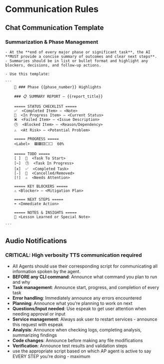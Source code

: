 # Communication Rules

## Chat Communication Template

### Summarization & Phase Management

    - At the **end of every major phase or significant task**, the AI **MUST provide a concise summary of outcomes and clear next steps**.
    - Summaries should be in list or bullet format and highlight any blockers, decisions, and follow-up actions.
      
    - Use this template:
  
    ```
        🎯 ### Phase {{phase_number}} Highlights

        ### 📋 SUMMARY REPORT — {{report_title}}

        ===== STATUS CHECKLIST =====
        ✅  <Completed Item> — <Note>
        🚧  <In Progress Item> — <Current Status>
        ❌  <Failed Item> — <Issue Description>
        🕒  <Blocked Item> — <Reason/Dependency>
        ⚠️  <At Risk> — <Potential Problem>

        ===== PROGRESS =====
        <Label>  🟩🟩🟨⬜⬜  60%

        ===== TODO =====
        [ ]  🚧  <Task To Start>
        [~]  🕒  <Task In Progress>
        [x]  ✅  <Completed Task>
        [-]  🚫  <Cancelled/Removed>
        [!]  ⚠️  <Needs Attention>

        ===== KEY BLOCKERS =====
        ⚠️ <Blocker> — <Mitigation Plan>

        ===== NEXT STEPS =====
        ➡️ <Immediate Action>

        ===== NOTES & INSIGHTS =====
        🧠 <Lesson Learned or Special Note>
    
    ```

## Audio Notifications

### CRITICAL: High verbosity TTS communication required

- All Agents should use their corresponding script for communicating all information spoken by the agent.
- **BEFORE any CLI command**: Announce what command you plan to run and why
- **Task management**: Announce start, progress, and completion of every task
- **Error handling**: Immediately announce any errors encountered
- **Planning**: Announce what you're planning to work on next
- **Questions/Input needed**: Use espeak to get user attention when needing approval or input
- **Service management**: Always ask user to restart services - announce this request with espeak
- **Analysis**: Announce when checking logs, completing analysis, summarizing findings
- **Code changes**: Announce before making any file modifications
- **Verification**: Announce test results and validation steps
- use the appropriate script based on which AP agent is active to say EVERY STEP you're doing - maximum